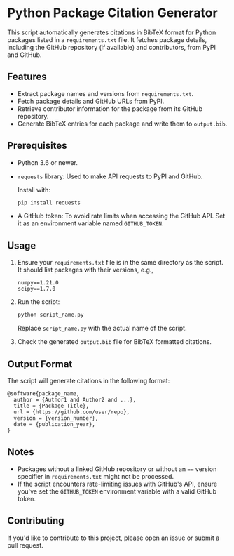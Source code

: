 # Python Package Citation Generator

This script automatically generates citations in BibTeX format for Python packages listed in a `requirements.txt` file. It fetches package details, including the GitHub repository (if available) and contributors, from PyPI and GitHub.

## Features

- Extract package names and versions from `requirements.txt`.
- Fetch package details and GitHub URLs from PyPI.
- Retrieve contributor information for the package from its GitHub repository.
- Generate BibTeX entries for each package and write them to `output.bib`.

## Prerequisites

- Python 3.6 or newer.
- `requests` library: Used to make API requests to PyPI and GitHub.
  
  Install with:
  ```bash
  pip install requests
  ```

- A GitHub token: To avoid rate limits when accessing the GitHub API. Set it as an environment variable named `GITHUB_TOKEN`.

## Usage

1. Ensure your `requirements.txt` file is in the same directory as the script. It should list packages with their versions, e.g.,

   ```
   numpy==1.21.0
   scipy==1.7.0
   ```

2. Run the script:

   ```bash
   python script_name.py
   ```

   Replace `script_name.py` with the actual name of the script.

3. Check the generated `output.bib` file for BibTeX formatted citations.

## Output Format

The script will generate citations in the following format:

```
@software{package_name,
  author = {Author1 and Author2 and ...},
  title = {Package Title},
  url = {https://github.com/user/repo},
  version = {version_number},
  date = {publication_year},
}
```

## Notes

- Packages without a linked GitHub repository or without an `==` version specifier in `requirements.txt` might not be processed.
- If the script encounters rate-limiting issues with GitHub's API, ensure you've set the `GITHUB_TOKEN` environment variable with a valid GitHub token.

## Contributing

If you'd like to contribute to this project, please open an issue or submit a pull request.

